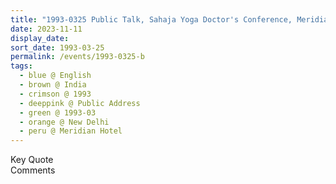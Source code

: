 ```yaml
---
title: "1993-0325 Public Talk, Sahaja Yoga Doctor's Conference, Meridian Hotel, New Delhi, India"
date: 2023-11-11
display_date: 
sort_date: 1993-03-25
permalink: /events/1993-0325-b
tags:
  - blue @ English
  - brown @ India
  - crimson @ 1993
  - deeppink @ Public Address
  - green @ 1993-03
  - orange @ New Delhi
  - peru @ Meridian Hotel
---
```


<wave-list>
  <list-title color="green" width="75">Key Quote</list-title>
  <list-item color="BlanchedAlmond"  width="200"></list-item>
  <list-item color="Lavender"></list-item>
  <list-item color="BlanchedAlmond"></list-item>
</wave-list>

<br>

<wave-list>
  <list-title color="green" width="75">Comments</list-title>
  <list-item color="BlanchedAlmond"  width="200"></list-item>
  <list-item color="Lavender"></list-item>
  <list-item color="BlanchedAlmond"></list-item>
</wave-list>